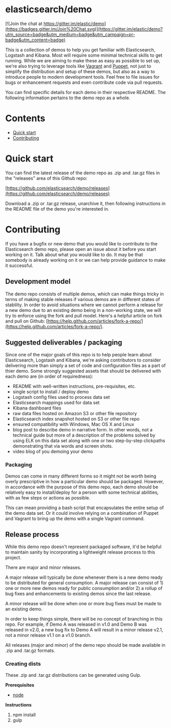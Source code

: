 elasticsearch/demo
====

[![Join the chat at https://gitter.im/elastic/demo](https://badges.gitter.im/Join%20Chat.svg)](https://gitter.im/elastic/demo?utm_source=badge&utm_medium=badge&utm_campaign=pr-badge&utm_content=badge)

This is a collection of demos to help you get familiar with Elasticsearch, Logstash and Kibana. Most will require some minimal technical skills to get running. While we are aiming to make these as easy as possible to set up, we're also trying to leverage tools like [Vagrant](https://www.vagrantup.com/) and [Puppet](http://puppetlabs.com/), not just to simplify the distribution and setup of these demos, but also as a way to introduce people to modern development tools. Feel free to file issues for bugs or enhancement requests and even contribute code via pull requests. 

You can find specific details for each demo in their respective README. The following information pertains to the demo repo as a whole.

# Contents

- [Quick start](#quick-start)
- [Contributing](#contributing)

# Quick start

You can find the latest release of the demo repo as .zip and .tar.gz files in the "releases" area of this Github repo:

[https://github.com/elasticsearch/demo/releases](https://github.com/elasticsearch/demo/releases)

Download a .zip or .tar.gz release, unarchive it, then following instructions in the README file of the demo you're interested in.

# Contributing

If you have a bugfix or new demo that you would like to contribute to the Elasticsearch demo repo, please open an issue about it before you start working on it. Talk about what you would like to do. It may be that somebody is already working on it or we can help provide guidance to make it successful.

## Development model

The demo repo consists of multiple demos, which can make things tricky in terms of making stable releases if various demos are in different states of stability. In order to avoid situations where we cannot perform a release for a new demo due to an existing demo being in a non-working state, we will try to enforce using the fork and pull model. Here's a helpful article on fork and pull on Github: [https://help.github.com/articles/fork-a-repo/](https://help.github.com/articles/fork-a-repo/).

## Suggested deliverables / packaging

Since one of the major goals of this repo is to help people learn about Elasticsearch, Logstash and Kibana, we're asking contributors to consider delivering more than simply a set of code and configuration files as a part of thier demo. Some strongly suggested assets that should be delivered with each demo are (in order of requiredness):

* README with well-written instructions, pre-requisites, etc.
* single script to install / deploy demo
* Logstash config files used to process data set
* Elasticsearch mappings used for data set
* Kibana dashboard files
* raw data files hosted on Amazon S3 or other file repository
* Elasticsearch index snapshot hosted on S3 or other file repo
* ensured compatibility with Windows, Mac OS X and Linux
* blog post to describe demo in narrative form. In other words, not a technical guide but more of a description of the problems solved by using ELK on this data set along with one or two step-by-step clickpaths demonstrating that via words and screen shots.
* video blog of you demoing your demo

### Packaging

Demos can come in many different forms so it might not be worth being overly prescriptive in how a particular demo should be packaged. However, in accordance with the purpose of this demo repo, each demo should be relatively easy to install/deploy for a person with some technical abilities, with as few steps or actions as possible. 

This can mean providing a bash script that encapsulates the entire setup of the demo data set. Or it could involve relying on a combination of Puppet and Vagrant to bring up the demo with a single Vagrant command.


## Release process

While this demo repo doesn't represent packaged software, it'd be helpful to maintain sanity by incorporating a lightweight release process to this project. 

There are major and minor releases. 

A major release will typically be done whenever there is a new demo ready to be distributed for general consumption. A major release can consist of 1) one or more new demos ready for public consumption and/or 2) a rollup of bug fixes and enhancements to existing demos since the last release. 

A minor release will be done when one or more bug fixes must be made to an existing demo.

In order to keep things simple, there will be no concept of branching in this repo. For example, if Demo A was released in v1.0 and Demo B was released in v2.0, a new bug fix to Demo A will result in a minor release v2.1, not a minor release v1.1 on a v1.0 branch. 

All releases (major and minor) of the demo repo should be made available in .zip and .tar.gz formats.

### Creating dists

These .zip and .tar.gz distributions can be generated using Gulp.

**Prerequisites**

- [node](http://nodejs.org/)

**Instructions**

1. npm install
2. gulp
